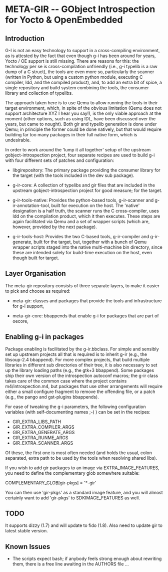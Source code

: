 
META-GIR -- GObject Introspection for Yocto & OpenEmbedded
==========================================================


Introduction
------------

G-I is not an easy technology to support in a cross-compiling environment, as is
attested by the fact that even though g-i has been around for years, Yocto / OE
support is still missing. There are reasons for this: the technology per se is
cross-compilation unfriendly (i.e., g-i typelib is a raw dump of a C struct),
the tools are even more so, particularly the scanner (written in Python, but
using a custom python module, executing C compiler, ldd, and the compiled
product), and, to add an extra bit of spice, a single repository and build
system combining the tools, the consumer library and collection of typelibs.

The approach taken here is to use Qemu to allow running the tools in their
target environment, which, in spite of the obvious limitation (Qemu does not
support architecture XYZ I hear you say!), is the only viable approach at the
moment (other options, such as using IDL, have been discussed over the years,
but came to nought). Both gir and typelib generation is done under Qemu; in
principle the former could be done natively, but that would require building
far too many packages in their full native form, which is undesirable.

In order to work around the 'lump it all together' setup of the upstream
gobject-introspection project, four separate recipes are used to build g-i with
four different sets of patches and configuration:

 * libgirepository:   The primary package providing the consumer library for the
                      target (with the tools included in the dev sub package).

 * g-ir-core:         A collection of typelibs and gir files that are included
                      in the upstream gobject-introspection project for good
                      measure; for the target.

 * g-ir-tools-native: Provides the python-based tools, g-ir-scanner and
                      g-ir-annotation-tool, built for execution on the host. The
                      'native' designation is a half truth, the scanner runs the
                      C cross-compiler, uses ldd on the compilation product,
                      which it then executes. These steps are again facilitated
                      via Qemu and a set of wrapper scripts (which are, however,
                      provided by the next package).

 * g-ir-tools-host:   Provides the two C-based tools, g-ir-compiler and
                      g-ir-generate, built for the target, but, together with a
                      bunch of Qemu wrapper scripts staged into the native
                      multi-machine bin directory, since these are intended
                      solely for build-time execution on the host, even though
                      built for target.


Layer Organisation
------------------

The meta-gir repository consists of three separate layers, to make it easier to
pick and choose as required:

* meta-gir:       classes and packages that provide the tools and infrastructure
                  for g-i support,

* meta-gir-core:  bbappends that enable g-i for packages that are part of
                  oecore,

Enabling g-i in packages
------------------------

Package enabling is facilitated by the g-ir.bbclass. For simple and sensibly set
up upstream projects all that is required is to inherit g-ir (e.g., the
libsoup-2.4 bbappend). For more complex projects, that build multiple libraries
in different sub directories of their tree, it is also necessary to set up the
library loading paths (e.g., the gtk+3 bbappend). Some packages ship their own
version of the introspection autoconf macros; the g-ir class takes care of the
common case where the project contains m4/introspection.m4, but packages that
use other arrangements will require either a small configure fragment to remove
the offending file, or a patch (e.g., the pango and gst-plugins bbappends).

For ease of tweaking the g-i parameters, the following configuration variables
(with self-documenting names ;-) ) can be set in the recipes:

  * GIR_EXTRA_LIBS_PATH
  * GIR_EXTRA_COMPILER_ARGS
  * GIR_EXTRA_GENERATE_ARGS
  * GIR_EXTRA_RUNME_ARGS
  * GIR_EXTRA_SCANNER_ARGS

Of these, the first one is most often needed (and holds the usual, colon
separated, extra path to be used by the tools when resolving shared libs).

If you wish to add gir packages to an image via EXTRA_IMAGE_FEATURES, you need
to define the complementary glob somewhere suitable:

   COMPLEMENTARY_GLOB[gir-pkgs] = '*-gir'

You can then use 'gir-pkgs' as a standard image feature, and you will almost
certainly want to add 'gir-pkgs' to SDKIMAGE_FEATURES as well.


TODO
----

It supports dizzy (1.7) and will update to fido (1.8).
Also need to update gir to latest stable version.

Known Issues
------------

 * The scripts expect bash; if anybody feels strong enough about rewriting them,
   there is a free line awaiting in the AUTHORS file ...
